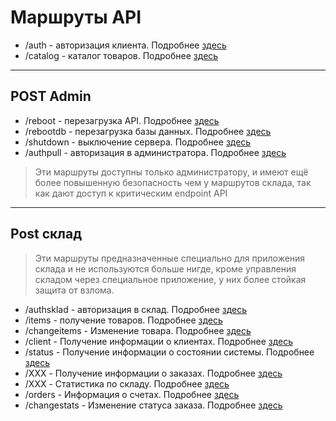# Маршруты API

- /auth - авторизация клиента. Подробнее [здесь](/docs/API/Запросы/auth)
- /catalog - каталог товаров. Подробнее [здесь](/docs/API/Запросы/catalog)

***
## POST Admin

- /reboot - перезагрузка API. Подробнее [здесь]()
- /rebootdb - перезагрузка базы данных. Подробнее [здесь]()
- /shutdown - выключение сервера. Подробнее [здесь]()
- /authpull - авторизация в администратора. Подробнее [здесь]()

>Эти маршруты доступны только администратору, и имеют ещё более повышенную безопасность чем у маршрутов склада, так как дают доступ к критическим endpoint API

***

## Post склад

> Эти маршруты предназначенные специально для приложения склада и не используются больше нигде, кроме управления складом через специальное приложение, у них более стойкая защита от взлома.

- /authsklad - авторизация в склад. Подробнее [здесь]()
- /items - получение товаров. Подробнее [здесь]()
- /changeitems - Изменение товара. Подробнее [здесь]()
- /client - Получение информации о клиентах. Подробнее [здесь]()
- /status - Получение информации о состоянии системы. Подробнее [здесь]()
- /XXX - Получение информации о заказах. Подробнее [здесь]()
- /XXX - Статистика по складу. Подробнее [здесь]()
- /orders - Информация о счетах. Подробнее [здесь]()
- /changestats - Изменение статуса заказа. Подробнее [здесь]()